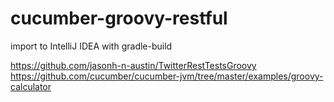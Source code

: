 # cucumber-groovy-restful

import to IntelliJ IDEA with gradle-build

https://github.com/jasonh-n-austin/TwitterRestTestsGroovy <br/>
https://github.com/cucumber/cucumber-jvm/tree/master/examples/groovy-calculator
